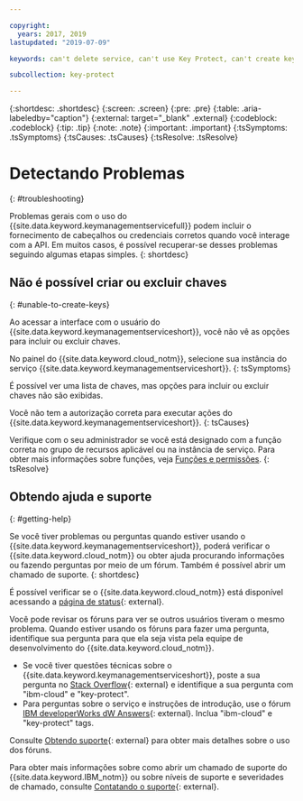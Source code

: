 ```yaml
---

copyright:
  years: 2017, 2019
lastupdated: "2019-07-09"

keywords: can't delete service, can't use Key Protect, can't create key, can't delete key

subcollection: key-protect

---
```


{:shortdesc: .shortdesc}
{:screen: .screen}
{:pre: .pre}
{:table: .aria-labeledby="caption"}
{:external: target="_blank" .external}
{:codeblock: .codeblock}
{:tip: .tip}
{:note: .note}
{:important: .important}
{:tsSymptoms: .tsSymptoms} 
{:tsCauses: .tsCauses} 
{:tsResolve: .tsResolve}

# Detectando Problemas
{: #troubleshooting}

Problemas gerais com o uso do {{site.data.keyword.keymanagementservicefull}} podem incluir o fornecimento de cabeçalhos ou credenciais corretos quando você interage com a API. Em muitos casos, é possível recuperar-se desses problemas seguindo algumas etapas simples.
{: shortdesc}

## Não é possível criar ou excluir chaves
{: #unable-to-create-keys}

Ao acessar a interface com o usuário do {{site.data.keyword.keymanagementserviceshort}}, você não vê as opções para incluir ou excluir chaves.

No painel do {{site.data.keyword.cloud_notm}}, selecione sua instância do serviço {{site.data.keyword.keymanagementserviceshort}}.
{: tsSymptoms}

É possível ver uma lista de chaves, mas opções para incluir ou excluir chaves não são exibidas. 

Você não tem a autorização correta para executar ações do {{site.data.keyword.keymanagementserviceshort}}.
{: tsCauses} 

Verifique com o seu administrador se você está designado com a função correta no grupo de recursos aplicável ou na instância de serviço. Para obter mais informações sobre funções, veja [Funções e permissões](/docs/services/key-protect?topic=key-protect-manage-access#roles).
{: tsResolve}

## Obtendo ajuda e suporte
{: #getting-help}

Se você tiver problemas ou perguntas quando estiver usando o {{site.data.keyword.keymanagementserviceshort}}, poderá verificar o {{site.data.keyword.cloud_notm}} ou obter ajuda procurando informações ou fazendo perguntas por meio de um fórum. Também é possível abrir um chamado de suporte.
{: shortdesc}

É possível verificar se o {{site.data.keyword.cloud_notm}} está disponível acessando a [página de status](https://{DomainName}/status?tags=platform,runtimes,services){: external}.

Você pode revisar os fóruns para ver se outros usuários tiveram o mesmo problema. Quando estiver usando os fóruns para fazer uma pergunta, identifique sua pergunta para que ela seja vista pela equipe de desenvolvimento do {{site.data.keyword.cloud_notm}}.

- Se você tiver questões técnicas sobre o {{site.data.keyword.keymanagementserviceshort}}, poste a sua pergunta no [Stack Overflow](https://stackoverflow.com/search?q=key-protect+ibm-cloud){: external} e identifique a sua pergunta com "ibm-cloud" e "key-protect".
- Para perguntas sobre o serviço e instruções de introdução, use o
fórum [IBM
developerWorks dW Answers](https://developer.ibm.com/answers/topics/key-protect/){: external}. Inclua "ibm-cloud" e "key-protect" tags.

Consulte [Obtendo suporte](/docs/get-support?topic=get-support-getting-customer-support#using-avatar){: external} para obter mais detalhes sobre o uso dos fóruns.

Para obter mais informações sobre como abrir um chamado de suporte do {{site.data.keyword.IBM_notm}} ou sobre níveis de suporte e severidades de chamado, consulte [Contatando o suporte](/docs/get-support?topic=get-support-getting-customer-support){: external}.
